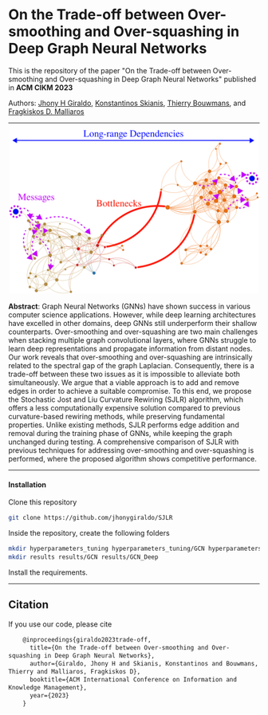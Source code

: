 # On the Trade-off between Over-smoothing and Over-squashing in Deep Graph Neural Networks

This is the repository of the paper "On the Trade-off between Over-smoothing and Over-squashing in Deep Graph Neural Networks" published in **ACM CIKM 2023**

Authors: [Jhony H Giraldo](https://sites.google.com/view/jhonygiraldo), [Konstantinos Skianis](http://y3nk0.github.io/), [Thierry Bouwmans](https://sites.google.com/site/thierrybouwmans/), and [Fragkiskos D. Malliaros](https://fragkiskos.me/)
- - - -
<p align="center">
  <img width=500 src="./misc/oversquashing_oversmoothing.png?sanitize=true" />
</p>

**Abstract**: Graph Neural Networks (GNNs) have shown success in various computer science applications. However, while deep learning architectures have excelled in other domains, deep GNNs still underperform their shallow counterparts. Over-smoothing and over-squashing are two main challenges when stacking multiple graph convolutional layers, where GNNs struggle to learn deep representations and propagate information from distant nodes. Our work reveals that over-smoothing and over-squashing are intrinsically related to the spectral gap of the graph Laplacian. Consequently, there is a trade-off between these two issues as it is impossible to alleviate both simultaneously. We argue that a viable approach is to add and remove edges in order to achieve a suitable compromise. To this end, we propose the Stochastic Jost and Liu Curvature Rewiring (SJLR) algorithm, which offers a less computationally expensive solution compared to previous curvature-based rewiring methods, while preserving fundamental properties. Unlike existing methods, SJLR performs edge addition and removal during the training phase of GNNs, while keeping the graph unchanged during testing. A comprehensive comparison of SJLR with previous techniques for addressing over-smoothing and over-squashing is performed, where the proposed algorithm shows competitive performance.
- - - -

#### Installation

Clone this repository
```bash
git clone https://github.com/jhonygiraldo/SJLR
```
Inside the repository, create the following folders
```bash
mkdir hyperparameters_tuning hyperparameters_tuning/GCN hyperparameters_tuning/GCN_hyperTuning
mkdir results results/GCN results/GCN_Deep
```
Install the requirements.

- - - -
## Citation

If you use our code, please cite

        @inproceedings{giraldo2023trade-off,
          title={On the Trade-off between Over-smoothing and Over-squashing in Deep Graph Neural Networks},
          author={Giraldo, Jhony H and Skianis, Konstantinos and Bouwmans, Thierry and Malliaros, Fragkiskos D},
          booktitle={ACM International Conference on Information and Knowledge Management},
          year={2023}
        }
